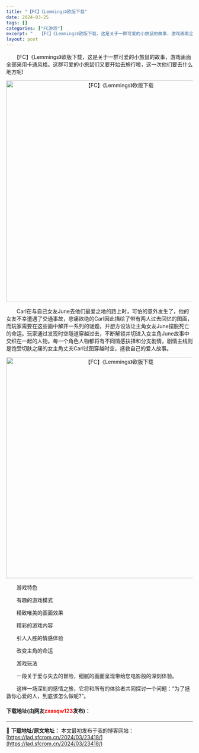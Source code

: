```yaml
---
title: "【FC】《Lemmings》欧版下载"
date: 2024-03-25
tags: []
categories: ["FC游戏"]
excerpt: "　　【FC】《Lemmings》欧版下载，这是关于一群可爱的小旅鼠的故事，游戏画面全部采用卡通风格。这群可爱的小旅鼠们又要开始去旅行啦，这一次他们要去什么地方呢! 　　Carl在与自己女友June去他们最爱之地的路上时，可怕的意外发生了，他的女友不幸遭遇了交通事故，悲痛欲绝的Carl因此描绘了带有两&hellip;"
layout: post
---
```


 <p>　　【FC】《Lemmings》欧版下载，这是关于一群可爱的小旅鼠的故事，游戏画面全部采用卡通风格。这群可爱的小旅鼠们又要开始去旅行啦，这一次他们要去什么地方呢!</p> <p align="center"><img align="" border="0" src="https://lad.sfcrom.cn/wp-content/uploads/2024/03/20240325_660194ed4aff1.png" width="596" alt="【FC】《Lemmings》欧版下载" /></p> <p>　　Carl在与自己女友June去他们最爱之地的路上时，可怕的意外发生了，他的女友不幸遭遇了交通事故，悲痛欲绝的Carl因此描绘了带有两人过去回忆的图画，而玩家需要在这些画中解开一系列的谜题，并想方设法让主角女友June摆脱死亡的命运。玩家通过发现时空隧道穿越过去，不断解锁并切进入女主角June故事中交织在一起的人物。每一个角色人物都将有不同情感抉择和分支剧情，剧情主线则是饱受切肤之痛的女主角丈夫Carl试图穿越时空，拯救自己的爱人故事。</p> <p align="center"><img align="" border="0" src="https://lad.sfcrom.cn/wp-content/uploads/2024/03/20240325_660194ef07b07.png" width="595" alt="【FC】《Lemmings》欧版下载" /></p> <p>　　游戏特色</p> <p>　　有趣的游戏模式</p> <p>　　精致唯美的画面效果</p> <p>　　精彩的游戏内容</p> <p>　　引人入胜的情感体验</p> <p>　　改变主角的命运</p> <p>　　游戏玩法</p> <p>　　一段关于爱与失去的冒险，细腻的画面呈现带给您电影般的深刻体验。</p> <p>　　这样一场深刻的感情之旅，它将和所有的体验者共同探讨一个问题：&ldquo;为了拯救你心爱的人，到底该怎么做呢?&rdquo;。</p> <p><h4>下载地址(由网友<font color="red">zxasqw123</font>发布)：</h4></p> 

---
📖 **下载地址/原文地址：** 本文最初发布于我的博客网站：[https://lad.sfcrom.cn/2024/03/23418/](https://lad.sfcrom.cn/2024/03/23418/)
